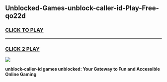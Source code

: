 
## Unblocked-Games-unblock-caller-id-Play-Free-qo22d
<h3>
<a href="https://premium76.site?title=unblock-caller-id&ref=10A">CLICK TO PLAY</a></h3>
<hr>

<h3>
<a href="https://premium76.site?title=unblock-caller-id&ref=10A">CLICK 2 PLAY</a>
  
</h3>

<a href="https://premium76.site?title=unblock-caller-id&ref=10A"><img src="https://clearcache.store/games.png"></a>


**unblock-caller-id games unblocked: Your Gateway to Fun and Accessible Online Gaming**
